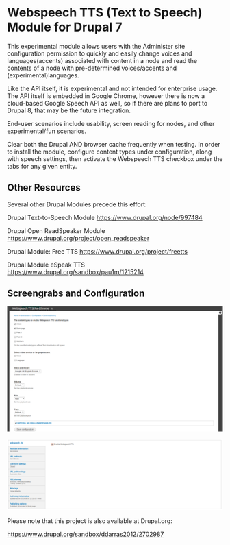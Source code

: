 <H1>Webspeech TTS (Text to Speech) Module for Drupal 7</H1>

This experimental module allows users with the Administer
site configuration permission to quickly and easily change voices and
languages(accents) associated with content in a node and read the contents
of a node with pre-determined voices/accents and (experimental)languages.  

Like the API itself, it is experimental and not intended for enterprise usage.  
The API itself is embedded in Google Chrome, however there is now a cloud-based
Google Speech API as well, so if there are plans to port to Drupal 8, that may
be the future integration.

End-user scenarios include usability, screen reading for nodes, and other
experimental/fun scenarios.

Clear both the Drupal AND browser cache frequently when testing.   In order to
install the module, configure content types under configuration, along with
speech settings, then activate the Webspeech TTS checkbox under the tabs for
any given entity.

<h2>Other Resources</h2>

Several other Drupal Modules precede this effort:

Drupal Text-to-Speech Module
https://www.drupal.org/node/997484

Drupal Open ReadSpeaker Module
https://www.drupal.org/project/open_readspeaker

Drupal Module: Free TTS
https://www.drupal.org/project/freetts

Drupal Module eSpeak TTS
https://www.drupal.org/sandbox/pau1m/1215214

<h2>Screengrabs and Configuration</h2>

![Module Configuration](/images/webspeech-tts-configuration.png)

![Enable Module](/images/webspeech-tts-enable.png)

Please note that this project is also available at Drupal.org:

https://www.drupal.org/sandbox/ddarras2012/2702987
